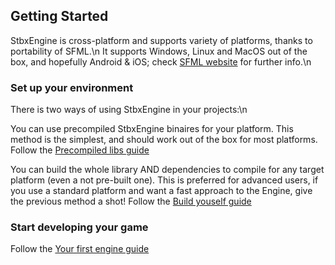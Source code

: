 ## Getting Started ##

StbxEngine is cross-platform and supports variety of platforms, thanks to portability of SFML.\n
It supports Windows, Linux and MacOS out of the box, and hopefully Android & iOS; check [SFML website](https://www.sfml-dev.org/index.php) for further info.\n

### Set up your environment

There is two ways of using StbxEngine in your projects:\n

You can use precompiled StbxEngine binaires for your platform.
This method is the simplest, and should work out of the box for most platforms.
Follow the [Precompiled libs guide](./md_doc_SetUpEnvironmentPrecompiled.html) 

You can build the whole library AND dependencies to compile for any target platform (even a not pre-built one).
This is preferred for advanced users, if you use a standard platform and want a fast approach to the Engine, give the previous method a shot!
Follow the [Build youself guide](./md_doc_SetUpEnvironmentBuild.html)

### Start developing your game

Follow the [Your first engine guide](./md_doc_YourFirstEngine.html)